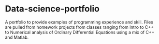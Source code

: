 # Data-science-portfolio
A portfolio to provide examples of programming experience and skill. 
Files are pulled from homework projects from classes ranging from Intro to C++ to Numerical analysis of Ordinary Differential Equations using a mix of C++ and Matlab.
